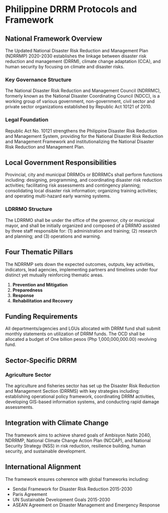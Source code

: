 # Philippine DRRM Protocols and Framework

## National Framework Overview

The Updated National Disaster Risk Reduction and Management Plan (NDRRMP) 2020-2030 establishes the linkage between disaster risk reduction and management (DRRM), climate change adaptation (CCA), and human security by focusing on climate and disaster risks.  

### Key Governance Structure

The National Disaster Risk Reduction and Management Council (NDRRMC), formerly known as the National Disaster Coordinating Council (NDCC), is a working group of various government, non-government, civil sector and private sector organizations established by Republic Act 10121 of 2010. 

### Legal Foundation

Republic Act No. 10121 strengthens the Philippine Disaster Risk Reduction and Management System, providing for the National Disaster Risk Reduction and Management Framework and institutionalizing the National Disaster Risk Reduction and Management Plan. 

## Local Government Responsibilities  

Provincial, city and municipal DRRMOs or BDRRMCs shall perform functions including: designing, programming, and coordinating disaster risk reduction activities; facilitating risk assessments and contingency planning; consolidating local disaster risk information; organizing training activities; and operating multi-hazard early warning systems. 

### LDRRMO Structure

The LDRRMO shall be under the office of the governor, city or municipal mayor, and shall be initially organized and composed of a DRRMO assisted by three staff responsible for: (1) administration and training; (2) research and planning; and (3) operations and warning. 

## Four Thematic Pillars

The NDRRMP sets down the expected outcomes, outputs, key activities, indicators, lead agencies, implementing partners and timelines under four distinct yet mutually reinforcing thematic areas. 

1. **Prevention and Mitigation**
2. **Preparedness** 
3. **Response**
4. **Rehabilitation and Recovery**

## Funding Requirements

All departments/agencies and LGUs allocated with DRRM fund shall submit monthly statements on utilization of DRRM funds. The OCD shall be allocated a budget of One billion pesos (Php 1,000,000,000.00) revolving fund. 

## Sector-Specific DRRM

### Agriculture Sector

The agriculture and fisheries sector has set up the Disaster Risk Reduction and Management Section (DRRMS) with key strategies including: establishing operational policy framework, coordinating DRRM activities, developing GIS-based information systems, and conducting rapid damage assessments. 

## Integration with Climate Change

The framework aims to achieve shared goals of Ambisyon Natin 2040, NDRRMP, National Climate Change Action Plan (NCCAP), and National Security Strategy (NSS) in risk reduction, resilience building, human security, and sustainable development. 

## International Alignment

The framework ensures coherence with global frameworks including:
- Sendai Framework for Disaster Risk Reduction 2015-2030
- Paris Agreement 
- UN Sustainable Development Goals 2015-2030
- ASEAN Agreement on Disaster Management and Emergency Response